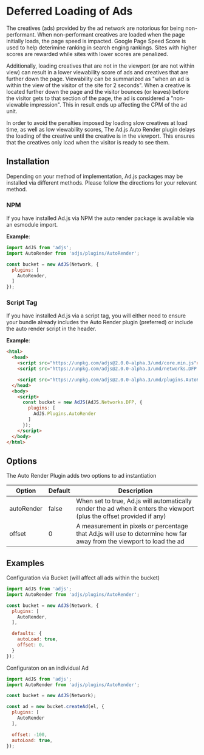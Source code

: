 # Deferred Loading of Ads
The creatives (ads) provided by the ad network are notorious for being non-performant. When non-performant
creatives are loaded when the page initially loads, the page speed is impacted. Google Page Speed Score
is used to help deterimine ranking in search enging rankings. Sites with higher scores are rewarded while sites
with lower scores are penalized.

Additionally, loading creatives that are not in the viewport (or are not within view)
can result in a lower viewability score of ads and creatives that are further down the page. Viewability
can be summarized as "when an ad is within the view of the visitor of the site for 2 seconds". When a creative
is located further down the page and the visitor bounces (or leaves) before the visitor gets to that section of the page,
the ad is considered a "non-viewable impression". This in result ends up affecting the CPM of the ad unit.

In order to avoid the penalties imposed by loading slow creatives at load time, as well as low viewability scores,
The Ad.js Auto Render plugin delays the loading of the creative until the creative is in the viewport. This ensures that
the creatives only load when the visitor is ready to see them.

## Installation
Depending on your method of implementation, Ad.js packages may be installed via different methods.
Please follow the directions for your relevant method.

### NPM
If you have installed Ad.js via NPM the auto render package is available via an esmodule import.

__Example__:
```js
import AdJS from 'adjs';
import AutoRender from 'adjs/plugins/AutoRender';

const bucket = new AdJS(Network, {
  plugins: [
    AutoRender,
  ]
});
```

### Script Tag
If you have installed Ad.js via a script tag, you will either need to ensure your bundle already
includes the Auto Render plugin (preferred) or include the auto render script in the header.

__Example__:
```html
<html>
  <head>
    <script src="https://unpkg.com/adjs@2.0.0-alpha.3/umd/core.min.js"></script>
    <script src="https://unpkg.com/adjs@2.0.0-alpha.3/umd/networks.DFP.min.js"></script>

    <script src="https://unpkg.com/adjs@2.0.0-alpha.3/umd/plugins.AutoRender.js"></script>
  </head>
  <body>
    <script>
      const bucket = new AdJS(AdJS.Networks.DFP, {
        plugins: [
          AdJS.Plugins.AutoRender
        ]
      });
    </script>
  </body>
</html>
```

## Options
The Auto Render Plugin adds two options to ad instantiation

|Option|Default|Description|
|---|---|---|
|autoRender|false|When set to true, Ad.js will automatically render the ad when it enters the viewport (plus the offset provided if any)|
|offset|0|A measurement in pixels or percentage that Ad.js will use to determine how far away from the viewport to load the ad|

## Examples

Configuration via Bucket (will affect all ads within the bucket)
```js
import AdJS from 'adjs';
import AutoRender from 'adjs/plugins/AutoRender';

const bucket = new AdJS(Network, {
  plugins: [
    AutoRender,
  ],

  defaults: {
    autoLoad: true,
    offset: 0,
  }
});
```

Configuraton on an individual Ad
```js
import AdJS from 'adjs';
import AutoRender from 'adjs/plugins/AutoRender';

const bucket = new AdJS(Network);

const ad = new bucket.createAd(el, {
  plugins: [
    AutoRender
  ],

  offset: -100,
  autoLoad: true,
});
``` 
